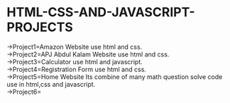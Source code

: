 # HTML-CSS-AND-JAVASCRIPT-PROJECTS
->Project1=Amazon Website use html and css.    
->Project2=APJ Abdul Kalam Website use html and css.    
->Project3=Calculator use html and javascript.     
->Project4=Registration Form use html and css.    
->Project5=Home Website Its combine of many math question solve code use in html,css and javascript.    
->Project6=
